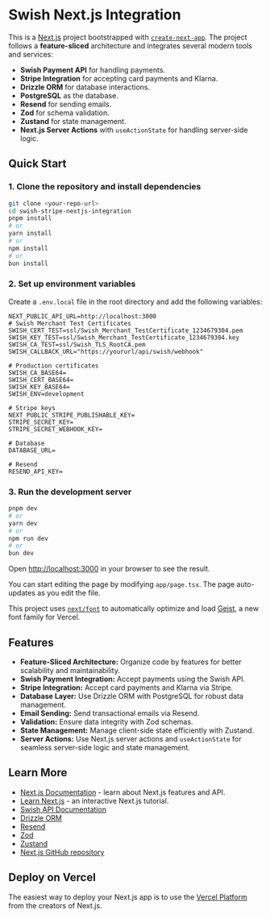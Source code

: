 # Swish Next.js Integration

This is a [Next.js](https://nextjs.org) project bootstrapped with [`create-next-app`](https://nextjs.org/docs/app/api-reference/cli/create-next-app). The project follows a **feature-sliced** architecture and integrates several modern tools and services:

- **Swish Payment API** for handling payments.
- **Stripe Integration** for accepting card payments and Klarna.
- **Drizzle ORM** for database interactions.
- **PostgreSQL** as the database.
- **Resend** for sending emails.
- **Zod** for schema validation.
- **Zustand** for state management.
- **Next.js Server Actions** with `useActionState` for handling server-side logic.

## Quick Start

### 1. Clone the repository and install dependencies

```bash
git clone <your-repo-url>
cd swish-stripe-nextjs-integration
pnpm install
# or
yarn install
# or
npm install
# or
bun install
```

### 2. Set up environment variables

Create a `.env.local` file in the root directory and add the following variables:

```env
NEXT_PUBLIC_API_URL=http://localhost:3000
# Swish Merchant Test Certificates
SWISH_CERT_TEST=ssl/Swish_Merchant_TestCertificate_1234679304.pem
SWISH_KEY_TEST=ssl/Swish_Merchant_TestCertificate_1234679304.key
SWISH_CA_TEST=ssl/Swish_TLS_RootCA.pem
SWISH_CALLBACK_URL="https://yoururl/api/swish/webhook"

# Production certificates
SWISH_CA_BASE64=
SWISH_CERT_BASE64=
SWISH_KEY_BASE64=
SWISH_ENV=development

# Stripe keys
NEXT_PUBLIC_STRIPE_PUBLISHABLE_KEY=
STRIPE_SECRET_KEY=
STRIPE_SECRET_WEBHOOK_KEY=

# Database
DATABASE_URL=

# Resend
RESEND_API_KEY=
```

### 3. Run the development server

```bash
pnpm dev
# or
yarn dev
# or
npm run dev
# or
bun dev
```

Open [http://localhost:3000](http://localhost:3000) in your browser to see the result.

You can start editing the page by modifying `app/page.tsx`. The page auto-updates as you edit the file.

This project uses [`next/font`](https://nextjs.org/docs/app/building-your-application/optimizing/fonts) to automatically optimize and load [Geist](https://vercel.com/font), a new font family for Vercel.

## Features

- **Feature-Sliced Architecture:** Organize code by features for better scalability and maintainability.
- **Swish Payment Integration:** Accept payments using the Swish API.
- **Stripe Integration:** Accept card payments and Klarna via Stripe.
- **Database Layer:** Use Drizzle ORM with PostgreSQL for robust data management.
- **Email Sending:** Send transactional emails via Resend.
- **Validation:** Ensure data integrity with Zod schemas.
- **State Management:** Manage client-side state efficiently with Zustand.
- **Server Actions:** Use Next.js server actions and `useActionState` for seamless server-side logic and state management.

## Learn More

- [Next.js Documentation](https://nextjs.org/docs) - learn about Next.js features and API.
- [Learn Next.js](https://nextjs.org/learn) - an interactive Next.js tutorial.
- [Swish API Documentation](https://developer.swish.nu/)
- [Drizzle ORM](https://orm.drizzle.team/)
- [Resend](https://resend.com/)
- [Zod](https://zod.dev/)
- [Zustand](https://zustand-demo.pmnd.rs/)
- [Next.js GitHub repository](https://github.com/vercel/next.js)

## Deploy on Vercel

The easiest way to deploy your Next.js app is to use the [Vercel Platform](https://vercel.com/new?utm_medium=default-template&filter=next.js&utm_source=create-next-app&utm_campaign=create-next-app-readme) from the creators of Next.js.
